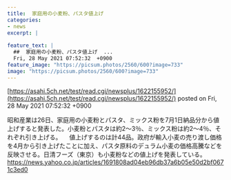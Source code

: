 ```yaml
---
title:  家庭用の小麦粉、パスタ値上げ  
categories:
- news
excerpt: |
  
feature_text: |
  ##  家庭用の小麦粉、パスタ値上げ  ...
  Fri, 28 May 2021 07:52:32  +0900
feature_image: "https://picsum.photos/2560/600?image=733"
image: "https://picsum.photos/2560/600?image=733"
---
```


[https://asahi.5ch.net/test/read.cgi/newsplus/1622155952/](https://asahi.5ch.net/test/read.cgi/newsplus/1622155952/)
posted on Fri, 28 May 2021 07:52:32  +0900

<!--more-->

昭和産業は26日、家庭用の小麦粉とパスタ、ミックス粉を7月1日納品分から値上げすると発表した。小麦粉とパスタは約2〜3％、ミックス粉は約2〜4％、それぞれ引き上げる。 　値上げするのは計44品。政府が輸入小麦の売り渡し価格を4月から引き上げたことに加え、パスタ原料のデュラム小麦の価格高騰などを反映させる。日清フーズ（東京）も小麦粉などの値上げを発表している。　 https://news.yahoo.co.jp/articles/1691808ad04eb96db37a6b05e50d2bf0671c3ed0
